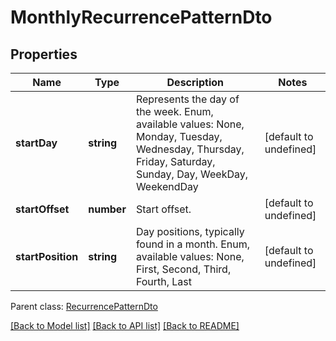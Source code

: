 # MonthlyRecurrencePatternDto

## Properties
Name | Type | Description | Notes
------------ | ------------- | ------------- | -------------
**startDay** | **string** | Represents the day of the week. Enum, available values: None, Monday, Tuesday, Wednesday, Thursday, Friday, Saturday, Sunday, Day, WeekDay, WeekendDay | [default to undefined]
**startOffset** | **number** | Start offset.              | [default to undefined]
**startPosition** | **string** | Day positions, typically found in a month. Enum, available values: None, First, Second, Third, Fourth, Last | [default to undefined]

 Parent class: [RecurrencePatternDto](RecurrencePatternDto.md)

[[Back to Model list]](README.md#documentation-for-models) [[Back to API list]](README.md#documentation-for-api-endpoints) [[Back to README]](README.md)
